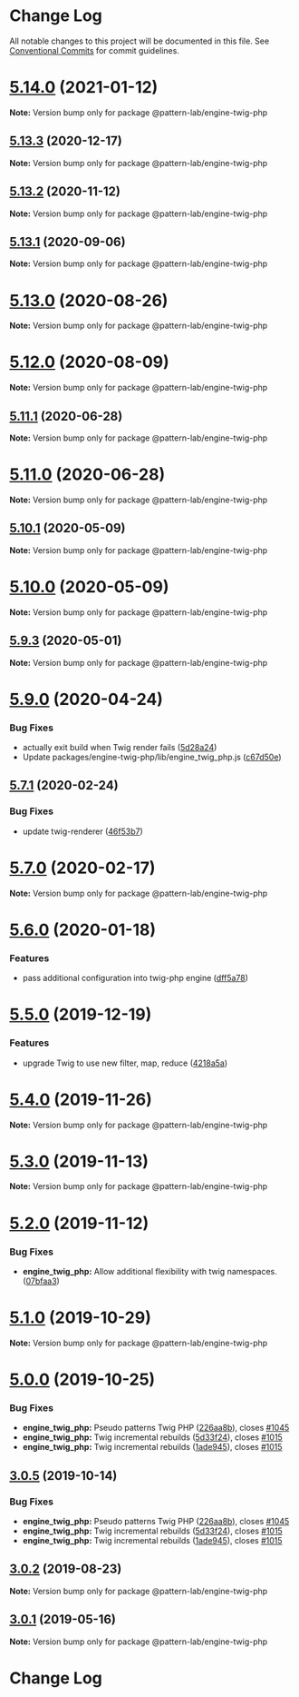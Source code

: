 # Change Log

All notable changes to this project will be documented in this file.
See [Conventional Commits](https://conventionalcommits.org) for commit guidelines.

# [5.14.0](https://github.com/pattern-lab/patternlab-node/tree/master/packages/engine-twig-php/compare/v5.13.3...v5.14.0) (2021-01-12)

**Note:** Version bump only for package @pattern-lab/engine-twig-php





## [5.13.3](https://github.com/pattern-lab/patternlab-node/tree/master/packages/engine-twig-php/compare/v5.13.2...v5.13.3) (2020-12-17)

**Note:** Version bump only for package @pattern-lab/engine-twig-php





## [5.13.2](https://github.com/pattern-lab/patternlab-node/tree/master/packages/engine-twig-php/compare/v5.13.1...v5.13.2) (2020-11-12)

**Note:** Version bump only for package @pattern-lab/engine-twig-php





## [5.13.1](https://github.com/pattern-lab/patternlab-node/tree/master/packages/engine-twig-php/compare/v5.13.0...v5.13.1) (2020-09-06)

**Note:** Version bump only for package @pattern-lab/engine-twig-php





# [5.13.0](https://github.com/pattern-lab/patternlab-node/tree/master/packages/engine-twig-php/compare/v5.12.0...v5.13.0) (2020-08-26)

**Note:** Version bump only for package @pattern-lab/engine-twig-php





# [5.12.0](https://github.com/pattern-lab/patternlab-node/tree/master/packages/engine-twig-php/compare/v5.11.1...v5.12.0) (2020-08-09)

**Note:** Version bump only for package @pattern-lab/engine-twig-php





## [5.11.1](https://github.com/pattern-lab/patternlab-node/tree/master/packages/engine-twig-php/compare/v5.10.2...v5.11.1) (2020-06-28)

**Note:** Version bump only for package @pattern-lab/engine-twig-php





# [5.11.0](https://github.com/pattern-lab/patternlab-node/tree/master/packages/engine-twig-php/compare/v5.10.2...v5.11.0) (2020-06-28)

**Note:** Version bump only for package @pattern-lab/engine-twig-php





## [5.10.1](https://github.com/pattern-lab/patternlab-node/tree/master/packages/engine-twig-php/compare/v5.10.0...v5.10.1) (2020-05-09)

**Note:** Version bump only for package @pattern-lab/engine-twig-php





# [5.10.0](https://github.com/pattern-lab/patternlab-node/tree/master/packages/engine-twig-php/compare/v5.9.3...v5.10.0) (2020-05-09)

**Note:** Version bump only for package @pattern-lab/engine-twig-php





## [5.9.3](https://github.com/pattern-lab/patternlab-node/tree/master/packages/engine-twig-php/compare/v5.9.2...v5.9.3) (2020-05-01)

**Note:** Version bump only for package @pattern-lab/engine-twig-php





# [5.9.0](https://github.com/pattern-lab/patternlab-node/tree/master/packages/engine-twig-php/compare/v5.8.0...v5.9.0) (2020-04-24)


### Bug Fixes

* actually exit build when Twig render fails ([5d28a24](https://github.com/pattern-lab/patternlab-node/tree/master/packages/engine-twig-php/commit/5d28a24a53011396289c1e29e0a715cd82470185))
* Update packages/engine-twig-php/lib/engine_twig_php.js ([c67d50e](https://github.com/pattern-lab/patternlab-node/tree/master/packages/engine-twig-php/commit/c67d50ebb5d69816b7514e85f129f8ecde984ad3))





## [5.7.1](https://github.com/pattern-lab/patternlab-node/tree/master/packages/engine-twig-php/compare/v5.7.0...v5.7.1) (2020-02-24)


### Bug Fixes

* update twig-renderer ([46f53b7](https://github.com/pattern-lab/patternlab-node/tree/master/packages/engine-twig-php/commit/46f53b79f8bb0bb64a9c55fd32f29459cea6e28c))





# [5.7.0](https://github.com/pattern-lab/patternlab-node/tree/master/packages/engine-twig-php/compare/v5.6.0...v5.7.0) (2020-02-17)

**Note:** Version bump only for package @pattern-lab/engine-twig-php





# [5.6.0](https://github.com/pattern-lab/patternlab-node/tree/master/packages/engine-twig-php/compare/v5.5.0...v5.6.0) (2020-01-18)


### Features

* pass additional configuration into twig-php engine ([dff5a78](https://github.com/pattern-lab/patternlab-node/tree/master/packages/engine-twig-php/commit/dff5a7830918fa46e2692d9f9daed4121f803461))






# [5.5.0](https://github.com/pattern-lab/patternlab-node/tree/master/packages/engine-twig-php/compare/v5.4.2...v5.5.0) (2019-12-19)


### Features

* upgrade Twig to use new filter, map, reduce ([4218a5a](https://github.com/pattern-lab/patternlab-node/tree/master/packages/engine-twig-php/commit/4218a5a04b06027548afd9f417486297dd25fef8))





# [5.4.0](https://github.com/pattern-lab/patternlab-node/tree/master/packages/engine-twig-php/compare/v5.3.3...v5.4.0) (2019-11-26)

**Note:** Version bump only for package @pattern-lab/engine-twig-php





# [5.3.0](https://github.com/pattern-lab/patternlab-node/tree/master/packages/engine-twig-php/compare/v5.2.0...v5.3.0) (2019-11-13)

**Note:** Version bump only for package @pattern-lab/engine-twig-php





# [5.2.0](https://github.com/pattern-lab/patternlab-node/tree/master/packages/engine-twig-php/compare/v5.1.0...v5.2.0) (2019-11-12)


### Bug Fixes

* **engine_twig_php:** Allow additional flexibility with twig namespaces. ([07bfaa3](https://github.com/pattern-lab/patternlab-node/tree/master/packages/engine-twig-php/commit/07bfaa35a00ff62fd2016cc9f34e09cf5af36559))






# [5.1.0](https://github.com/pattern-lab/patternlab-node/tree/master/packages/engine-twig-php/compare/v5.0.2...v5.1.0) (2019-10-29)

**Note:** Version bump only for package @pattern-lab/engine-twig-php





# [5.0.0](https://github.com/pattern-lab/patternlab-node/tree/master/packages/engine-twig-php/compare/v3.0.0-beta.3...v5.0.0) (2019-10-25)


### Bug Fixes

* **engine_twig_php:** Pseudo patterns Twig PHP ([226aa8b](https://github.com/pattern-lab/patternlab-node/tree/master/packages/engine-twig-php/commit/226aa8bbaaf5e418530ccf54a28f6c5657ee6dea)), closes [#1045](https://github.com/pattern-lab/patternlab-node/tree/master/packages/engine-twig-php/issues/1045)
* **engine_twig_php:** Twig incremental rebuilds ([5d33f24](https://github.com/pattern-lab/patternlab-node/tree/master/packages/engine-twig-php/commit/5d33f24f156ebe50900701513a855de7de608dcf)), closes [#1015](https://github.com/pattern-lab/patternlab-node/tree/master/packages/engine-twig-php/issues/1015)
* **engine_twig_php:** Twig incremental rebuilds ([1ade945](https://github.com/pattern-lab/patternlab-node/tree/master/packages/engine-twig-php/commit/1ade9451840b2645706a0b01129e2b697dc22d4b)), closes [#1015](https://github.com/pattern-lab/patternlab-node/tree/master/packages/engine-twig-php/issues/1015)






## [3.0.5](https://github.com/pattern-lab/patternlab-node/tree/master/packages/engine-twig-php/compare/@pattern-lab/engine-twig-php@3.0.4...@pattern-lab/engine-twig-php@3.0.5) (2019-10-14)


### Bug Fixes

* **engine_twig_php:** Pseudo patterns Twig PHP ([226aa8b](https://github.com/pattern-lab/patternlab-node/tree/master/packages/engine-twig-php/commit/226aa8bbaaf5e418530ccf54a28f6c5657ee6dea)), closes [#1045](https://github.com/pattern-lab/patternlab-node/tree/master/packages/engine-twig-php/issues/1045)
* **engine_twig_php:** Twig incremental rebuilds ([5d33f24](https://github.com/pattern-lab/patternlab-node/tree/master/packages/engine-twig-php/commit/5d33f24f156ebe50900701513a855de7de608dcf)), closes [#1015](https://github.com/pattern-lab/patternlab-node/tree/master/packages/engine-twig-php/issues/1015)
* **engine_twig_php:** Twig incremental rebuilds ([1ade945](https://github.com/pattern-lab/patternlab-node/tree/master/packages/engine-twig-php/commit/1ade9451840b2645706a0b01129e2b697dc22d4b)), closes [#1015](https://github.com/pattern-lab/patternlab-node/tree/master/packages/engine-twig-php/issues/1015)






## [3.0.2](https://github.com/pattern-lab/patternlab-node/tree/master/packages/engine-twig-php/compare/@pattern-lab/engine-twig-php@3.0.1...@pattern-lab/engine-twig-php@3.0.2) (2019-08-23)

**Note:** Version bump only for package @pattern-lab/engine-twig-php






## [3.0.1](https://github.com/pattern-lab/patternlab-node/tree/master/packages/engine-twig-php/compare/@pattern-lab/engine-twig-php@3.0.0...@pattern-lab/engine-twig-php@3.0.1) (2019-05-16)

**Note:** Version bump only for package @pattern-lab/engine-twig-php





# Change Log
